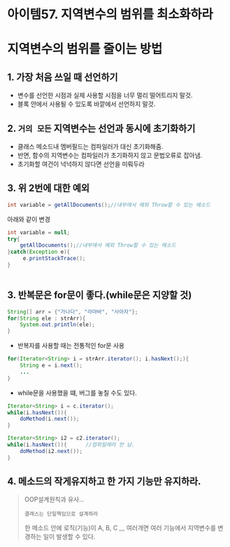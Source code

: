 # 아이템57. 지역변수의 범위를 최소화하라

# 지역변수의 범위를 줄이는 방법

## 1. 가장 처음 쓰일 때 선언하기
- 변수를 선언한 시점과 실제 사용할 시점을 너무 멀리 떨어트리지 말것.
- 블록 안에서 사용될 수 있도록 바깥에서 선언하지 말것.

## 2. `거의 모든` 지역변수는 선언과 동시에 초기화하기
- 클래스 메소드내 멤버필드는 컴파일러가 대신 초기화해줌.
- 반면, 함수의 지역변수는 컴파일러가 초기화하지 않고 문법오류로 잡아냄.
- 초기화할 여건이 넉넉하지 않다면 선언을 미뤄두라

## 3. 위 2번에 대한 예외
```java
int variable = getAllDocuments();//내부에서 예외 Throw할 수 있는 메소드
```

아래와 같이 변경

```java
int variable = null;
try{
    getAllDocuments();//내부에서 예외 Throw할 수 있는 메소드
}catch(Exception e){
     e.printStackTrace();
}
 
```
## 3. 반복문은 for문이 좋다.(while문은 지양할 것)
```java
String[] arr = {"가나다", "라마바", "사아자"};
for(String ele : strArr){
    System.out.println(ele);
}
```

- 반복자를 사용할 때는 전통적인 for문 사용
```java
for(Iterator<String> i = strArr.iterator(); i.hasNext();){
    String e = i.next();
    ...
}
```

- while문을 사용했을 떄, 버그를 놓칠 수도 있다.
```java
Iterator<String> i = c.iterator();
while(i.hasNext()){
    doMethod(i.next());
}

Iterator<String> i2 = c2.iterator();
while(i.hasNext()){      //컴파일에러 안 남.
    doMethod(i2.next());
}
```

## 4. 메소드의 작게유지하고 한 가지 기능만 유지하라.
> OOP설계원칙과 유사...
>
>`클래스는 단일책임으로 설계하라`
>
>한 메소드 안에 로직(기능)이 A, B, C ,,, 여러개면 여러 기능에서 지역변수를 변경하는 일이 발생할 수 있다.

